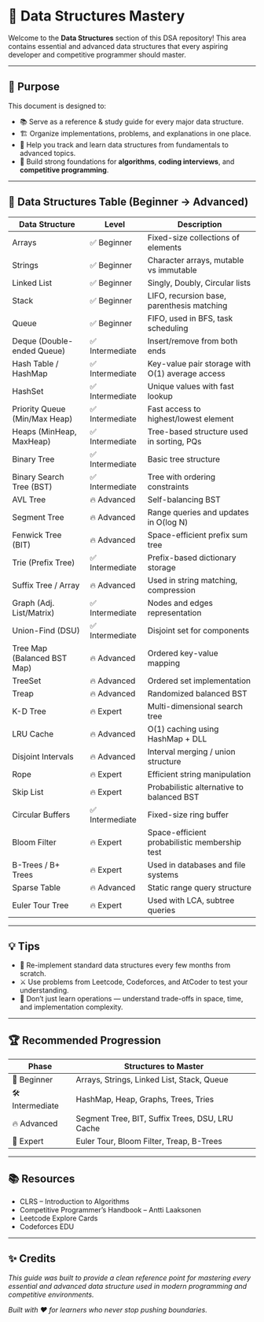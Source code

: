 # 🧱 Data Structures Mastery

Welcome to the **Data Structures** section of this DSA repository!
This area contains essential and advanced data structures that every aspiring developer and competitive programmer should master.

---

## 🎯 Purpose

This document is designed to:

- 📚 Serve as a reference & study guide for every major data structure.
- 🏗️ Organize implementations, problems, and explanations in one place.
- 🎯 Help you track and learn data structures from fundamentals to advanced topics.
- 🔄 Build strong foundations for **algorithms**, **coding interviews**, and **competitive programming**.

---

## 🧩 Data Structures Table (Beginner → Advanced)

| Data Structure                | Level           | Description                                     |
| ----------------------------- | --------------- | ----------------------------------------------- |
| Arrays                        | ✅ Beginner     | Fixed-size collections of elements              |
| Strings                       | ✅ Beginner     | Character arrays, mutable vs immutable          |
| Linked List                   | ✅ Beginner     | Singly, Doubly, Circular lists                  |
| Stack                         | ✅ Beginner     | LIFO, recursion base, parenthesis matching      |
| Queue                         | ✅ Beginner     | FIFO, used in BFS, task scheduling              |
| Deque (Double-ended Queue)    | ✅ Intermediate | Insert/remove from both ends                    |
| Hash Table / HashMap          | ✅ Intermediate | Key-value pair storage with O(1) average access |
| HashSet                       | ✅ Intermediate | Unique values with fast lookup                  |
| Priority Queue (Min/Max Heap) | ✅ Intermediate | Fast access to highest/lowest element           |
| Heaps (MinHeap, MaxHeap)      | ✅ Intermediate | Tree-based structure used in sorting, PQs       |
| Binary Tree                   | ✅ Intermediate | Basic tree structure                            |
| Binary Search Tree (BST)      | ✅ Intermediate | Tree with ordering constraints                  |
| AVL Tree                      | 🔥 Advanced     | Self-balancing BST                              |
| Segment Tree                  | 🔥 Advanced     | Range queries and updates in O(log N)           |
| Fenwick Tree (BIT)            | 🔥 Advanced     | Space-efficient prefix sum tree                 |
| Trie (Prefix Tree)            | ✅ Intermediate | Prefix-based dictionary storage                 |
| Suffix Tree / Array           | 🔥 Advanced     | Used in string matching, compression            |
| Graph (Adj. List/Matrix)      | ✅ Intermediate | Nodes and edges representation                  |
| Union-Find (DSU)              | ✅ Intermediate | Disjoint set for components                     |
| Tree Map (Balanced BST Map)   | 🔥 Advanced     | Ordered key-value mapping                       |
| TreeSet                       | 🔥 Advanced     | Ordered set implementation                      |
| Treap                         | 🔥 Advanced     | Randomized balanced BST                         |
| K-D Tree                      | 🔥 Expert       | Multi-dimensional search tree                   |
| LRU Cache                     | 🔥 Advanced     | O(1) caching using HashMap + DLL                |
| Disjoint Intervals            | 🔥 Advanced     | Interval merging / union structure              |
| Rope                          | 🔥 Expert       | Efficient string manipulation                   |
| Skip List                     | 🔥 Expert       | Probabilistic alternative to balanced BST       |
| Circular Buffers              | ✅ Intermediate | Fixed-size ring buffer                          |
| Bloom Filter                  | 🔥 Expert       | Space-efficient probabilistic membership test   |
| B-Trees / B+ Trees            | 🔥 Expert       | Used in databases and file systems              |
| Sparse Table                  | 🔥 Advanced     | Static range query structure                    |
| Euler Tour Tree               | 🔥 Expert       | Used with LCA, subtree queries                  |

---

## 💡 Tips

- 🔁 Re-implement standard data structures every few months from scratch.
- ⚔️ Use problems from Leetcode, Codeforces, and AtCoder to test your understanding.
- 📌 Don’t just learn operations — understand trade-offs in space, time, and implementation complexity.

---

## 🏆 Recommended Progression

| Phase             | Structures to Master                            |
| ----------------- | ----------------------------------------------- |
| 🔰 Beginner       | Arrays, Strings, Linked List, Stack, Queue      |
| 🛠️ Intermediate | HashMap, Heap, Graphs, Trees, Tries             |
| 🔥 Advanced       | Segment Tree, BIT, Suffix Trees, DSU, LRU Cache |
| 💎 Expert         | Euler Tour, Bloom Filter, Treap, B-Trees        |

---

## 📚 Resources

- CLRS – Introduction to Algorithms
- Competitive Programmer’s Handbook – Antti Laaksonen
- Leetcode Explore Cards
- Codeforces EDU

---

## ✨ Credits

*This guide was built to provide a clean reference point for mastering every essential and advanced data structure used in modern programming and competitive environments.*

*Built with ❤️ for learners who never stop pushing boundaries.*
